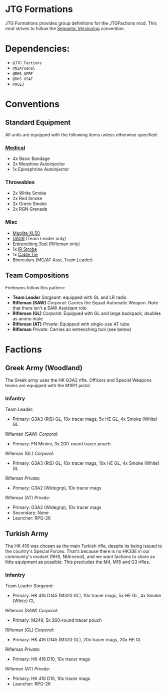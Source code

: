 # JTG Formations

JTG Formations provides group definitions for the JTGFactions mod. This mod strives to follow the [Semantic Versioning][semver] convention.

# Dependencies:

* `@JTG_Factions`
* `@NIArsenal`
* `@RHS_AFRF`
* `@RHS_USAF`
* `@ACE3`

# Conventions

## Standard Equipment

All units are equipped with the following items unless otherwise specified:

### [Medical][ace-medical]

* 4x Basic Bandage
* 2x Morphine Autoinjector
* 1x Epinephrine Autoinjector

### Throwables

* 2x White Smoke
* 2x Red Smoke
* 2x Green Smoke
* 2x RGN Grenade

### Misc

* [Maglite XL50][ace-flashlight]
* [DAGR][ace-dagr] (Team Leader only)
* [Entrenching Tool][ace-trench] (Rifleman only)
* 1x [IR Strobe][ace-strobe]
* 1x [Cable Tie][ace-captive]
* Binoculars (MG/AT Asst, Team Leader)

## Team Compositions

Fireteams follow this pattern: 

* **Team Leader** _Sargeant_: equipped with GL and LR radio
* **Rifleman (SAW)** _Corporal_: Carries the Squad Automatic Weapon. Note that there isn't a SAW Assistant role
* **Rifleman (GL)** _Corporal_: Equipped with GL and large backpack, doubles as ammo mule
* **Rifleman (AT)** _Private_: Equipped with single-use AT tube
* **Rifleman** _Private_: Carries an entrenching tool (see below)


# Factions

## Greek Army (Woodland)

The Greek army uses the HK G3A2 rifle. Officers and Special Weapons teams are equipped with the M1911 pistol.

### Infantry

Team Leader:

* Primary: G3A3 (RIS) GL, 10x tracer mags, 5x HE GL, 4x Smoke (White) GL

Rifleman (SAW) _Corporal_:

* Primary: FN Minimi, 3x 200-round tracer pouch

Rifleman (GL) _Corporal_:

* Primary: G3A3 (RIS) GL, 10x tracer mags, 10x HE GL, 4x Smoke (White) GL

Rifleman _Private_:

* Primary: G3A2 (Widegrip), 10x tracer mags

Rifleman (AT) _Private_:

* Primary: G3A2 (Widegrip), 10x tracer mags
* Secondary: None
* Launcher: RPG-26

## Turkish Army

The HK 416 was chosen as the main Turkish rifle, despite its being issued to the country's Special Forces.
That's because there is no HK33E in our community's modset (RHS, NIArsenal), and we want factions to share
as little equipment as possible. This precludes the M4, M16 and G3 rifles.

### Infantry

Team Leader _Sargeant_:

* Primary:  HK 416 D145 (M320 GL), 10x tracer mags, 5x HE GL, 4x Smoke (White) GL

Rifleman (SAW) _Corporal_:

* Primary: M249, 5x 200-round tracer pouch

Rifleman (GL) _Corporal_:

* Primary:  HK 416 D145 (M320 GL), 20x tracer mags, 20x HE GL

Rifleman _Private_:

* Primary: HK 416 D10, 10x tracer mags

Rifleman (AT) _Private_:

* Primary: HK 416 D10, 10x tracer mags
* Launcher: RPG-26

[semver]: http://semver.org/
[ace-flashlight]: https://ace3mod.com/wiki/class-names.html#flashlights
[ace-dagr]: https://ace3mod.com/wiki/class-names.html#dagr
[ace-strobe]: https://ace3mod.com/wiki/class-names.html#dagr
[ace-captive]: https://ace3mod.com/wiki/class-names.html#captive
[ace-medical]: https://ace3mod.com/wiki/class-names.html#medical
[ace-trench]: https://ace3mod.com/wiki/class-names.html#trenches